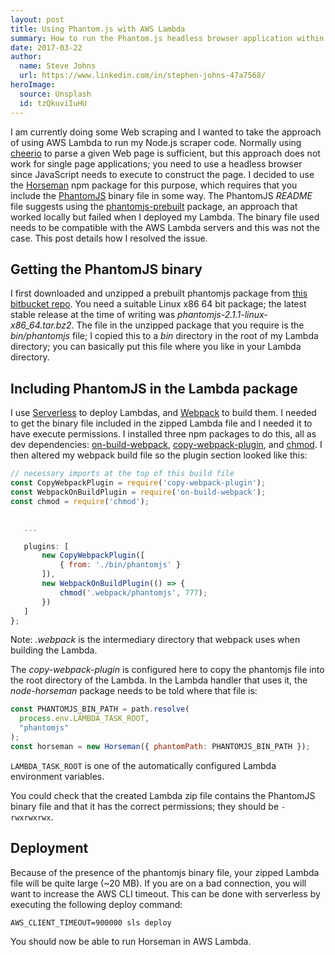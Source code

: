 ```yaml
---
layout: post
title: Using Phantom.js with AWS Lambda
summary: How to run the Phantom.js headless browser application within an AWS Lambda instance.
date: 2017-03-22
author:
  name: Steve Johns
  url: https://www.linkedin.com/in/stephen-johns-47a7568/
heroImage:
  source: Unsplash
  id: tzQkuviIuHU
---
```


I am currently doing some Web scraping and I wanted to take the approach of using AWS Lambda to run my Node.js scraper code.
Normally using [cheerio](https://github.com/cheeriojs/cheerio) to parse a given Web page is sufficient, but this approach does not work for single page applications; you need to use a headless browser since JavaScript needs to execute to construct the page. I decided to use the [Horseman](https://github.com/johntitus/node-horseman) npm package for this purpose, which requires that you include the [PhantomJS](https://phantomjs.org/) binary file in some way. The PhantomJS _README_ file suggests using the [phantomjs-prebuilt](https://www.npmjs.com/package/phantomjs-prebuilt) package, an approach that worked locally but failed when I deployed my Lambda. The binary file used needs to be compatible with the AWS Lambda servers and this was not the case. This post details how I resolved the issue.

## Getting the PhantomJS binary

I first downloaded and unzipped a prebuilt phantomjs package from [this bitbucket repo](https://bitbucket.org/ariya/phantomjs/downloads/). You need a suitable Linux x86 64 bit package; the latest stable release at the time of writing was _phantomjs-2.1.1-linux-x86_64.tar.bz2_. The file in the unzipped package that you require is the _bin/phantomjs_ file; I copied this to a _bin_ directory in the root of my Lambda directory; you can basically put this file where you like in your Lambda directory.

## Including PhantomJS in the Lambda package

I use [Serverless](https://www.serverless.com/) to deploy Lambdas, and [Webpack](https://webpack.github.io/) to build them. I needed to get
the binary file included in the zipped Lambda file and I needed it to have execute permissions. I installed three npm packages to do this, all as dev dependencies: [on-build-webpack](https://www.npmjs.com/package/on-build-webpack), [copy-webpack-plugin](https://www.npmjs.com/package/copy-webpack-plugin), and [chmod](https://www.npmjs.com/package/chmod). I then altered my webpack build file so the plugin section looked like this:

```js
// necessary imports at the top of this build file
const CopyWebpackPlugin = require('copy-webpack-plugin');
const WebpackOnBuildPlugin = require('on-build-webpack');
const chmod = require('chmod');


   ...

   plugins: [
       new CopyWebpackPlugin([
           { from: './bin/phantomjs' }
       ]),
       new WebpackOnBuildPlugin(() => {
           chmod('.webpack/phantomjs', 777);
       })
   ]
};
```

Note: _.webpack_ is the intermediary directory that webpack uses when building the Lambda.

The _copy-webpack-plugin_ is configured here to copy the phantomjs file into the root directory of the Lambda. In the Lambda handler that uses it, the _node-horseman_ package needs to be told where that file is:

```js
const PHANTOMJS_BIN_PATH = path.resolve(
  process.env.LAMBDA_TASK_ROOT,
  "phantomjs"
);
const horseman = new Horseman({ phantomPath: PHANTOMJS_BIN_PATH });
```

`LAMBDA_TASK_ROOT` is one of the automatically configured Lambda environment variables.

You could check that the created Lambda zip file contains the PhantomJS binary file and that it has the correct permissions; they should be `-rwxrwxrwx`.

## Deployment

Because of the presence of the phantomjs binary file, your zipped Lambda file will be quite large (~20 MB). If you are on a bad connection, you will want to increase the AWS CLI timeout. This can be done with serverless by executing the following deploy command:

```
AWS_CLIENT_TIMEOUT=900000 sls deploy
```

You should now be able to run Horseman in AWS Lambda.
